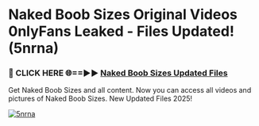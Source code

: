 # Naked Boob Sizes Original Videos 0nlyFans Leaked - Files Updated! (5nrna)

<h3>🔴 CLICK HERE 🌐==►► <a href="https://tinyurl.com/yckcrads" rel="nofollow">Naked Boob Sizes Updated Files</a></h3>

Get Naked Boob Sizes and all content. Now you can access all videos and pictures of Naked Boob Sizes. New Updated Files 2025!

[![5nrna](https://i.imgur.com/hpKpOFt.gif)](https://tinyurl.com/yckcrads)
